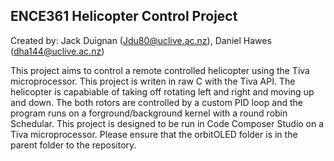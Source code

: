 ## ENCE361 Helicopter Control Project

Created by: Jack Duignan (Jdu80@uclive.ac.nz), Daniel Hawes (dha144@uclive.ac.nz)

This project aims to control a remote controlled helicopter using the Tiva microprocessor. This project is writen in raw C with the Tiva API. The helicopter is capabiable of taking off rotating left and right and moving up and down. The both rotors are controlled by a custom PID loop and the program runs on a forground/background kernel with a round robin Schedular. This project is designed to be run in Code Composer Studio on a Tiva microprocessor. Please ensure that the orbitOLED folder is in the parent folder to the repository. 
